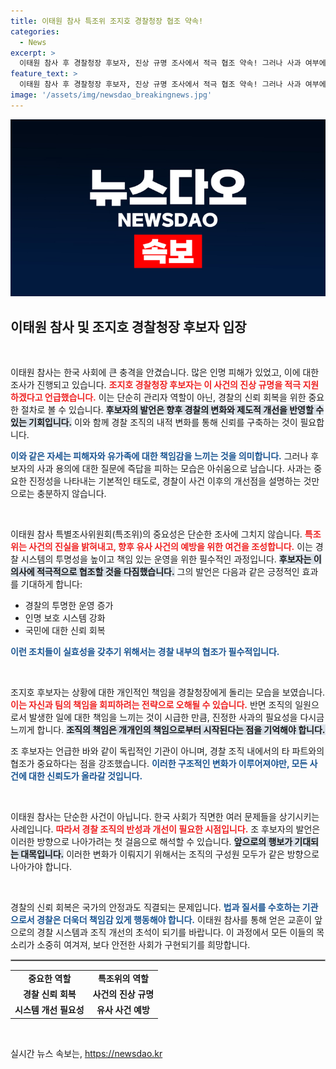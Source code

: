 ```yaml
---
title: 이태원 참사 특조위 조지호 경찰청장 협조 약속!
categories:
  - News
excerpt: >
  이태원 참사 후 경찰청장 후보자, 진상 규명 조사에서 적극 협조 약속! 그러나 사과 여부에 대한 질문엔 모호한 답변... 클릭을 유도하는 이 소식, 놓치지 마세요!
feature_text: >
  이태원 참사 후 경찰청장 후보자, 진상 규명 조사에서 적극 협조 약속! 그러나 사과 여부에 대한 질문엔 모호한 답변... 클릭을 유도하는 이 소식, 놓치지 마세요!
image: '/assets/img/newsdao_breakingnews.jpg'
---
```


<p><img src="/assets/img/newsdao_breakingnews.jpg" alt="koreaapp 속보" /></p>

<h2 data-ke-size="size26">이태원 참사 및 조지호 경찰청장 후보자 입장</h2>

<p data-ke-size="size16">&nbsp;</p>

<p>이태원 참사는 한국 사회에 큰 충격을 안겼습니다. 많은 인명 피해가 있었고, 이에 대한 조사가 진행되고 있습니다. <b><span style="color: #ee2323;">조지호 경찰청장 후보자는 이 사건의 진상 규명을 적극 지원하겠다고 언급했습니다.</span></b> 이는 단순히 관리자 역할이 아닌, 경찰의 신뢰 회복을 위한 중요한 절차로 볼 수 있습니다. <b><span style="background-color: #21538527;">후보자의 발언은 향후 경찰의 변화와 제도적 개선을 반영할 수 있는 기회입니다.</span></b> 이와 함께 경찰 조직의 내적 변화를 통해 신뢰를 구축하는 것이 필요합니다. </p>

<p><b><span style="color: #1a5490;">이와 같은 자세는 피해자와 유가족에 대한 책임감을 느끼는 것을 의미합니다.</span></b> 그러나 후보자의 사과 용의에 대한 질문에 즉답을 피하는 모습은 아쉬움으로 남습니다. <b></b>사과는 중요한 진정성을 나타내는 기본적인 태도로, 경찰이 사건 이후의 개선점을 설명하는 것만으로는 충분하지 않습니다. </p>

<p data-ke-size="size16">&nbsp;</p>

<p>이태원 참사 특별조사위원회(특조위)의 중요성은 단순한 조사에 그치지 않습니다. <b><span style="color: #ee2323;">특조위는 사건의 진실을 밝혀내고, 향후 유사 사건의 예방을 위한 여건을 조성합니다.</span></b> 이는 경찰 시스템의 투명성을 높이고 책임 있는 운영을 위한 필수적인 과정입니다. <b><span style="background-color: #21538527;">후보자는 이 의사에 적극적으로 협조할 것을 다짐했습니다.</span></b> 그의 발언은 다음과 같은 긍정적인 효과를 기대하게 합니다:</p>

<ul>
    <li>경찰의 투명한 운영 증가</li>
    <li>인명 보호 시스템 강화</li>
    <li>국민에 대한 신뢰 회복</li>
</ul>

<p><b><span style="color: #1a5490;">이런 조치들이 실효성을 갖추기 위해서는 경찰 내부의 협조가 필수적입니다.</span></b></p>

<p data-ke-size="size16">&nbsp;</p>

<p>조지호 후보자는 상황에 대한 개인적인 책임을 경찰청장에게 돌리는 모습을 보였습니다. <b><span style="color: #ee2323;">이는 자신과 팀의 책임을 회피하려는 전략으로 오해될 수 있습니다.</span></b> 반면 조직의 일원으로서 발생한 일에 대한 책임을 느끼는 것이 시급한 만큼, 진정한 사과의 필요성을 다시금 느끼게 합니다. <b><span style="background-color: #21538527;">조직의 책임은 개개인의 책임으로부터 시작된다는 점을 기억해야 합니다.</span></b></p>

<p>조 후보자는 언급한 바와 같이 독립적인 기관이 아니며, 경찰 조직 내에서의 타 파트와의 협조가 중요하다는 점을 강조했습니다. <b><span style="color: #1a5490;">이러한 구조적인 변화가 이루어져야만, 모든 사건에 대한 신뢰도가 올라갈 것입니다.</span></b></p>

<p data-ke-size="size16">&nbsp;</p>

<p>이태원 참사는 단순한 사건이 아닙니다. 한국 사회가 직면한 여러 문제들을 상기시키는 사례입니다. <b><span style="color: #ee2323;">따라서 경찰 조직의 반성과 개선이 필요한 시점입니다.</span></b> 조 후보자의 발언은 이러한 방향으로 나아가려는 첫 걸음으로 해석할 수 있습니다. <b><span style="background-color: #21538527;">앞으로의 행보가 기대되는 대목입니다.</span></b> 이러한 변화가 이뤄지기 위해서는 조직의 구성원 모두가 같은 방향으로 나아가야 합니다.</p>

<p data-ke-size="size16">&nbsp;</p>

<p>경찰의 신뢰 회복은 국가의 안정과도 직결되는 문제입니다. <b><span style="color: #1a5490;">법과 질서를 수호하는 기관으로서 경찰은 더욱더 책임감 있게 행동해야 합니다.</span></b> 이태원 참사를 통해 얻은 교훈이 앞으로의 경찰 시스템과 조직 개선의 초석이 되기를 바랍니다. <b></b>이 과정에서 모든 이들의 목소리가 소중히 여겨져, 보다 안전한 사회가 구현되기를 희망합니다.</p>

<hr style="border: 1px solid #aaa;"/>

<table style="width: 100%;">
    <tr>
        <td style="text-align: center; height: 17px;"><b>중요한 역할</b></td>
        <td style="text-align: center; height: 17px;"><b>특조위의 역할</b></td>
    </tr>
    <tr>
        <td style="text-align: center; height: 17px;"><b>경찰 신뢰 회복</b></td>
        <td style="text-align: center; height: 17px;"><b>사건의 진상 규명</b></td>
    </tr>
    <tr>
        <td style="text-align: center; height: 17px;"><b>시스템 개선 필요성</b></td>
        <td style="text-align: center; height: 17px;"><b>유사 사건 예방</b></td>
    </tr>
</table>

<p data-ke-size="size16">&nbsp;</p>
실시간 뉴스 속보는, <a href="https://newsdao.kr" rel="dofollow">https://newsdao.kr</a>


